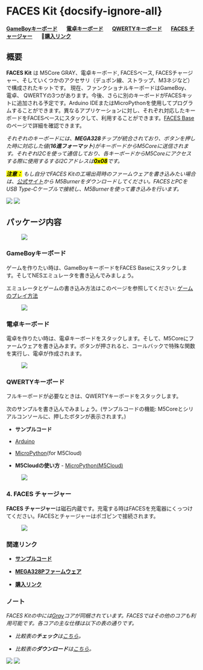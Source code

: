 # FACES Kit {docsify-ignore-all}

**[GameBoyキーボード](#GameBoyキーボード)**&nbsp;&nbsp;&nbsp;&nbsp;&nbsp;&nbsp;**[電卓キーボード](#電卓キーボード)**&nbsp;&nbsp;&nbsp;&nbsp;&nbsp;&nbsp;**[QWERTYキーボード](#QWERTYキーボード)**&nbsp;&nbsp;&nbsp;&nbsp;&nbsp;&nbsp;**[FACES チャージャー](#FACES-チャージャー)**&nbsp;&nbsp;&nbsp;&nbsp;&nbsp;&nbsp;🛒**[購入リンク](https://www.aliexpress.com/item/M5Stack-NEW-Offer-ESP32-Open-Source-Faces-Pocket-Computer-with-Keyboard-Gameboy-Calculator-for-Micropython-Arduino/32843973578.html)**

## 概要

**FACES Kit** は M5Core GRAY、電卓キーボード, FACESベース, FACESチャージャー、そしていくつかのアクセサリ（デュポン線、ストラップ、M3ネジなど）で構成されたキットです。 現在、ファンクショナルキーボードはGameBoy、 電卓、 QWERTYの3つがあります。今後、さらに別のキーボードがFACESキットに追加される予定です。Arduino IDEまたはMicroPythonを使用してプログラムすることができます。異なるアプリケーションに対し、それぞれ対応したキーボードをFACESベースにスタックして、利用することができます。[FACES Base](ja/base/face_base)のページで詳細を確認できます。

*それぞれのキーボードには、**MEGA328**チップが統合されており、ボタンを押した時に対応した値(**16進フォーマット**)がキーボードからM5Coreに送信されます。それぞれI2Cを使って通信しており、各キーボードからM5Coreにアクセスする際に使用するするI2Cアドレスは<mark>**0x08**</mark>です。*

**<mark>*注意：*</mark>** *もし自分でFACES Kitの工場出荷時のファームウェアを書き込みたい場合は、[公式サイト](https://m5stack.com/download)から M5Burnerをダウンロードしてください。FACESとPCをUSB Type-Cケーブルで接続し、M5Burnerを使って書き込みを行います。*

<img src="assets/img/product_pics/core/faces_kit/download_faces_firmware_01.png">

<img src="assets/img/product_pics/core/faces_kit/download_faces_firmware_02.png">

## パッケージ内容

<figure>
    <img src="assets/img/product_pics/core/faces_kit/faces_kit.png">
</figure>

### GameBoyキーボード

ゲームを作りたい時は、GameBoyキーボードをFACES Baseにスタックします。そしてNESエミュレータを書き込んでみましょう。

エミュレータとゲームの書き込み方法はこのページを参照してください: [ゲームのプレイ方法](ja/quick_start/faces/gameboy_burn_a_nes_game)

<figure>
    <img src="assets/img/product_pics/core/faces_kit/gameboy_01.png">
</figure>

### 電卓キーボード

電卓を作りたい時は、電卓キーボードをスタックします。そして、M5Coreにファームウェアを書き込みます。ボタンが押されると、コールバックで特殊な関数を実行し、電卓が作成されます。

<figure>
    <img src="assets/img/product_pics/core/faces_kit/calculator.png">
</figure>

### QWERTYキーボード

フルキーボードが必要なときは、QWERTYキーボードをスタックします。

次のサンプルを書き込んでみましょう。(サンプルコードの機能: M5Coreとシリアルコンソールに、押したボタンが表示されます。)

- **サンプルコード**
 - [Arduino](https://github.com/m5stack/M5Stack/tree/master/examples/Modules/FACES)
 - [MicroPython](https://github.com/m5stack/M5Cloud/tree/master/examples/FACES)(for M5Cloud)

- **M5Cloudの使い方** - [MicroPython(M5Cloud)](ja/quick_start/m5core/m5stack_core_get_started_MicroPython_m5cloud)

<figure>
    <img src="assets/img/product_pics/core/faces_kit/qwerty.png">
</figure>

### 4. FACES チャージャー

**FACES チャージャー**は磁石内蔵です。充電する時はFACESを充電器にくっつけてください。FACESとチャージャーはポゴピンで接続されます。

<figure>
    <img src="assets/img/product_pics/core/faces_kit/charger.png">
</figure>

### 関連リンク

- **[サンプルコード](https://github.com/m5stack/M5Stack/tree/master/examples/Modules/FACES)**

- **[MEGA328Pファームウェア](https://github.com/m5stack/FACES-Firmware)**

- **[購入リンク](https://www.aliexpress.com/item/M5Stack-NEW-Offer-ESP32-Open-Source-Faces-Pocket-Computer-with-Keyboard-Gameboy-Calculator-for-Micropython-Arduino/32843973578.html)**

### ノート

*FACES Kitの中には[Gray](ja/core/gray)コアが同梱されています。FACESではその他のコアも利用可能です。各コアの主な仕様は以下の表の通りです。*

- *比較表の**チェック**は[こちら](https://github.com/m5stack/M5-Schematic/blob/master/Core/hardware_difference_between_cores_ja.md)。*

- *比較表の**ダウンロード**は[こちら](https://github.com/m5stack/M5-Schematic/blob/master/Core/M5%20Core%20Detailed%20Comparison.xlsx)。*

<img src="https://m5stack.oss-cn-shenzhen.aliyuncs.com/image/m5-docs_table/core_comparison/core_main_comparison_04_ja.png">

<img src="https://m5stack.oss-cn-shenzhen.aliyuncs.com/image/m5-docs_table/core_comparison/core_main_comparison_05_ja.png">
